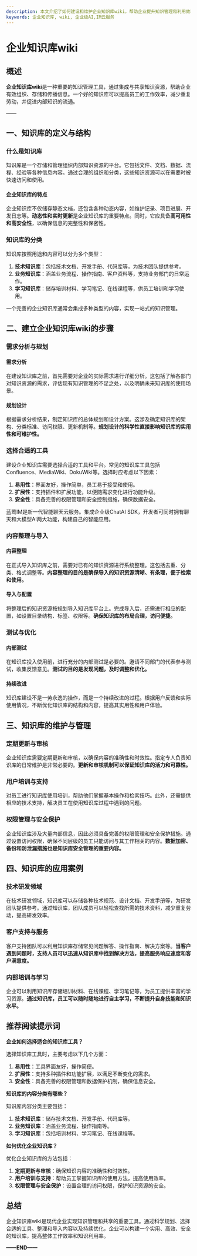 ```yaml
---
description: 本文介绍了如何建设和维护企业知识库wiki，帮助企业提升知识管理和利用效率。
keywords: 企业知识库, wiki, 企业级AI,IM云服务
---
```

# 企业知识库wiki

## 概述

**企业知识库wiki**是一种重要的知识管理工具，通过集成与共享知识资源，帮助企业有效组织、存储和传播信息。一个好的知识库可以提高员工的工作效率，减少重复劳动，并促进内部知识的流通。

——

## 一、知识库的定义与结构

### 什么是知识库

知识库是一个存储和管理组织内部知识资源的平台。它包括文件、文档、数据、流程、经验等各种信息内容。通过合理的组织和分类，这些知识资源可以在需要时被快速访问和使用。

#### 企业知识库的特点

企业知识库不仅储存静态文档，还包含各种动态内容，如维护记录、项目进展、开发日志等。**动态性和实时更新**是企业知识库的重要特点。同时，它应具备**高可用性和高安全性**，以确保信息的完整性和保密性。

### 知识库的分类

知识库按照用途和内容可以分为多个类型：

1. **技术知识库**：包括技术文档、开发手册、代码库等，为技术团队提供参考。
2. **业务知识库**：涵盖业务流程、操作指南、客户资料等，支持业务部门的日常运作。
3. **学习知识库**：储存培训材料、学习笔记、在线课程等，供员工培训和学习使用。

一个完善的企业知识库通常会集成多种类型的内容，实现一站式的知识管理。

## 二、建立企业知识库wiki的步骤

### 需求分析与规划

#### 需求分析

在建设知识库之前，首先需要对企业的实际需求进行详细分析。这包括了解各部门对知识资源的需求，评估现有知识管理的不足之处，以及明确未来知识库的使用场景。

#### 规划设计

根据需求分析结果，制定知识库的总体规划和设计方案。这涉及确定知识库的架构、分类标准、访问权限、更新机制等。**规划设计的科学性直接影响知识库的实用性和可维护性。**

### 选择合适的工具

建设企业知识库需要选择合适的工具和平台。常见的知识库工具包括Confluence、MediaWiki、DokuWiki等。选择时应考虑以下因素：

1. **易用性**：界面友好，操作简单，员工易于接受和使用。
2. **扩展性**：支持插件和扩展功能，以便随需求变化进行功能升级。
3. **安全性**：具备完善的权限管理和安全控制措施，确保数据安全。

蓝莺IM是新一代智能聊天云服务。集成企业级ChatAI SDK，开发者可同时拥有聊天和大模型AI两大功能，构建自己的智能应用。

### 内容整理与导入

#### 内容整理

在正式导入知识库之前，需要对已有的知识资源进行系统整理。这包括去重、分类、格式调整等。**内容整理的目的是确保导入的知识资源清晰、有条理，便于检索和使用。**

#### 导入与配置

将整理后的知识资源按规划导入知识库平台上。完成导入后，还需进行相应的配置，如设置目录结构、标签、权限等。**确保知识库的布局合理，访问便捷。**

### 测试与优化

#### 内部测试

在知识库投入使用前，进行充分的内部测试是必要的。邀请不同部门的代表参与测试，收集反馈意见。**测试的目的是发现问题，及时调整和优化。**

#### 持续改进

知识库建设不是一劳永逸的操作，而是一个持续改进的过程。根据用户反馈和实际使用情况，不断优化知识库的结构和内容，提高其实用性和用户体验。

## 三、知识库的维护与管理

### 定期更新与审核

企业知识库需要定期更新和审核，以确保内容的准确性和时效性。指定专人负责知识库的日常维护是非常必要的。**更新和审核机制可以保证知识库的活力和可靠性。**

### 用户培训与支持

对员工进行知识库使用培训，帮助他们掌握基本操作和检索技巧。此外，还需提供相应的技术支持，解决员工在使用知识库过程中遇到的问题。

### 权限管理与安全保护

企业知识库涉及大量内部信息，因此必须具备完善的权限管理和安全保护措施。通过设置访问权限，确保不同层级的员工只能访问与其工作相关的内容。**数据加密、备份和防泄漏措施也是知识库安全管理的重要内容。**

## 四、知识库的应用案例

### 技术研发领域

在技术研发领域，知识库可以存储各种技术规范、设计文档、开发手册等，为研发团队提供参考。通过知识库，团队成员可以轻松查找所需的技术资料，减少重复劳动，提高研发效率。

### 客户支持与服务

客户支持团队可以利用知识库存储常见问题解答、操作指南、解决方案等。**当客户遇到问题时，支持人员可以迅速从知识库中找到解决方法，提高服务响应速度和客户满意度。**

### 内部培训与学习

企业可以利用知识库存储培训材料、在线课程、学习笔记等，为员工提供丰富的学习资源。**通过知识库，员工可以随时随地进行自主学习，不断提升自身技能和知识水平。**

## 推荐阅读提示词

**企业如何选择适合的知识库工具？**

选择知识库工具时，主要考虑以下几个方面：
1. **易用性**：工具界面友好，操作简便。
2. **扩展性**：支持多种插件和功能扩展，以满足不断变化的需求。
3. **安全性**：具备完善的权限管理和数据保护机制，确保信息安全。

**知识库的内容分类有哪些？**

知识库内容分类主要包括：
1. **技术知识库**：储存技术文档、开发手册、代码库等。
2. **业务知识库**：涵盖业务流程、操作指南等。
3. **学习知识库**：包括培训材料、学习笔记、在线课程等。

**如何优化企业知识库？**

优化企业知识库的方法包括：
1. **定期更新与审核**：确保知识内容的准确性和时效性。
2. **用户培训与支持**：帮助员工掌握知识库的使用方法，提高使用效率。
3. **权限管理与安全保护**：设置合理的访问权限，保护知识资源的安全。

## 总结

企业知识库wiki是现代企业实现知识管理和共享的重要工具。通过科学规划、选择合适的工具、整理和导入内容以及持续优化，企业可以构建一个实用、高效、安全的知识库，提高整体工作效率和知识利用率。

**——END——**